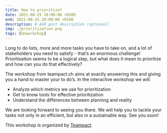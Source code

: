 ```yaml
---
title: How to prioritize?
date: 2021-08-25 18:00:00 +0100
end: 2021-08-15 20:00:00 +0100
description: # Add post description (optional)
img: ./prioritization.png
tags: [Unworkshop]
---
```


Long to do lists, more and more tasks you have to take on, and a lot of stakeholders you need to satisfy - that’s an enormous challenge! Prioritisation seems to be a logical step, but what does it mean to prioritize and how can you do that effectively?

The workshop from teampact.ch aims at exactly answering this and giving you a hand to master your to do’s. In the interactive workshop we will:

 - Analyze which metrics we use for prioritization
 - Get to know tools for effective prioritization
 - Understand the differences between planning and reality

We are looking forward to seeing you there. We will help you to tackle your tasks not only in an efficient, but also in a sustainable way. See you soon!

This workshop is organized by [Teampact](https://teampact.ch/).


